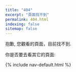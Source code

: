 ```yaml
---
title: "404"
excerpt: "頁面找不到"
permalink: 404.html
indexing: false
sitemap: false
---
```


抱歉, 您觀看的頁面，目前找不到.

你是否要去看其它的頁面:

{% include nav-default.html %}
